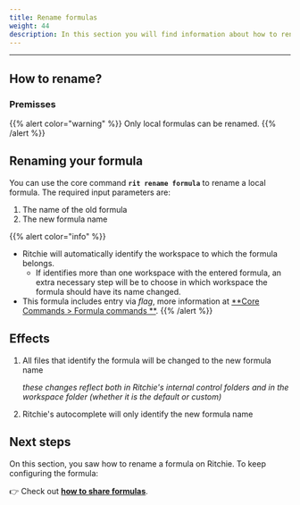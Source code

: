 ```yaml
---
title: Rename formulas
weight: 44
description: In this section you will find information about how to rename a formula in Ritchie.
---
```


---

## How to rename?

### Premisses

{{% alert color="warning" %}}
Only local formulas can be renamed.
{{% /alert %}}

## Renaming your formula

You can use the core command **`rit rename formula`** to rename a local formula. The required input parameters are:

1. The name of the old formula
2. The new formula name

{{% alert color="info" %}}

- Ritchie will automatically identify the workspace to which the formula belongs.
  - If identifies more than one workspace with the entered formula, an extra necessary step will be to choose in which workspace the formula should have its name changed.
- This formula includes entry via _flag_, more information at [**Core Commands > Formula commands **](/docs-ritchie/en/standard-inputs/core-commands/#formula-commands).
  {{% /alert %}}

## Effects

1. All files that identify the formula will be changed to the new formula name

   _these changes reflect both in Ritchie's internal control folders and in the workspace folder (whether it is the default or custom)_

2. Ritchie's autocomplete will only identify the new formula name

## Next steps

On this section, you saw how to rename a formula on Ritchie. To keep configuring the formula:

👉 Check out [**how to share formulas**](/docs-ritchie/formulas/share-formulas/).
